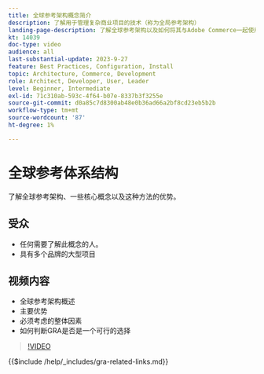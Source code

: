 ```yaml
---
title: 全球参考架构概念简介
description: 了解用于管理复杂商业项目的技术（称为全局参考架构）
landing-page-description: 了解全球参考架构以及如何将其与Adobe Commerce一起使用
kt: 14039
doc-type: video
audience: all
last-substantial-update: 2023-9-27
feature: Best Practices, Configuration, Install
topic: Architecture, Commerce, Development
role: Architect, Developer, User, Leader
level: Beginner, Intermediate
exl-id: 71c310ab-593c-4f64-b07e-8337b3f3255e
source-git-commit: d0a85c7d8300ab48e0b36ad66a2bf8cd23eb5b2b
workflow-type: tm+mt
source-wordcount: '87'
ht-degree: 1%

---
```


# 全球参考体系结构

了解全球参考架构、一些核心概念以及这种方法的优势。

## 受众

* 任何需要了解此概念的人。
* 具有多个品牌的大型项目

## 视频内容

* 全球参考架构概述
* 主要优势
* 必须考虑的整体因素
* 如何判断GRA是否是一个可行的选择

>[!VIDEO](https://video.tv.adobe.com/v/3424597?learn=on)

{{$include /help/_includes/gra-related-links.md}}

